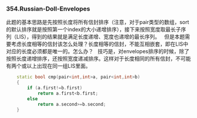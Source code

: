 ### 354.Russian-Doll-Envelopes
此题的基本思路是先按照长度将所有信封排序（注意，对于pair类型的数组，sort的默认排序就是按照第一个index的大小递增排序），接下来按照宽度取最长子序列（LIS），得到的结果就是满足长度递增、宽度也递增的最长序列。  
但是本题需要考虑长度相等的信封该怎么处理？长度相等的信封，不能互相嵌套，即在LIS中对应的长度必须都是唯一的。怎么办？  
技巧是，对envelopes排序的时候，除了按照长度递增排序，还按照宽度递减排序。这样对于长度相同的所有信封，不可能有两个或以上出现在同一组LIS里面。
```cpp
    static bool cmp(pair<int,int>a, pair<int,int>b)
    {
        if (a.first!=b.first)
            return a.first<b.first;
        else
            return a.second>=b.second;
    }
```

